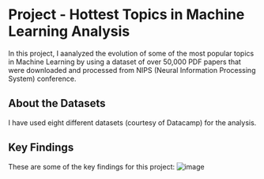 # Project - Hottest Topics in Machine Learning Analysis

In this project, I aanalyzed the evolution of some of the most popular topics in Machine Learning by using a dataset of over 50,000 PDF papers that were downloaded and processed from NIPS (Neural Information Processing System) conference.


## About the Datasets

I have used eight different datasets (courtesy of Datacamp) for the analysis. 

## Key Findings
These are some of the key findings for this project:
![image](https://user-images.githubusercontent.com/75243291/202104766-3ed15f00-7b46-4227-94a5-b605324eb8b6.png)

